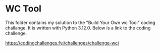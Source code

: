 # WC Tool

This folder contains my solution to the "Build Your Own wc Tool" coding challange. It is written with Python 3.12.0. Below is a link to the coding challenge.

https://codingchallenges.fyi/challenges/challenge-wc/ 

